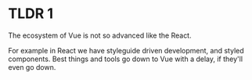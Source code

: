 # TLDR 1

The ecosystem of Vue is not so advanced like the React.

For example in React we have styleguide driven development, and styled components.
Best things and tools go down to Vue with a delay, if they'll even go down.

 
